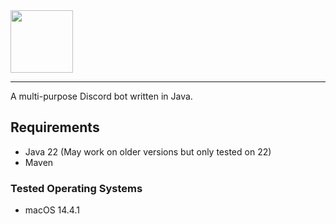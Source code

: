 <img src="https://git.frzn.dev/fwoppydwisk/doki/raw/branch/master/assets/logo.svg" alt="" height="100" align="center"/>
<hr>
A multi-purpose Discord bot written in Java.

## Requirements
- Java 22 (May work on older versions but only tested on 22)
- Maven

### Tested Operating Systems
- macOS 14.4.1
